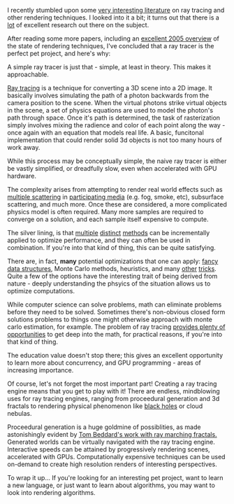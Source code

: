 I recently stumbled upon some [very interesting literature]() on ray tracing and other rendering techniques. I looked into it a bit; it turns out that there is a [lot](http://maverick.inria.fr/Publications/2005/CPPSS05/cerezo.pdf) of excellent research out there on the subject.

After reading some more papers, including an [excellent 2005 overview](http://maverick.inria.fr/Publications/2005/CPPSS05/cerezo.pdf) of the state of rendering techniques, I've concluded that a ray tracer is the perfect pet project, and here's why:

A simple ray tracer is just that - simple, at least in theory. This makes it approachable.

[Ray tracing](https://www.youtube.com/watch?v=KYekhnLHGms) is a technique for converting a 3D scene into a 2D image. It basically involves simulating the path of a photon backwards from the camera position to the scene. When the virtual photons strike virtual objects in the scene, a set of physics equations are used to model the photon's path through space. Once it's path is determined, the task of rasterization simply involves mixing the radience and color of each point along the way - once again with an equation that models real life. A basic, funcitonal implementation that could render solid 3d objects is not too many hours of work away.

While this process may be conceptually simple, the naive ray tracer is either be vastly simplified, or dreadfully slow, even when accelerated with GPU hardware.

The complexity arises from attempting to render real world effects such as [multiple scattering](https://en.wikipedia.org/wiki/Scattering#Single_and_multiple_scattering) in [participating media](http://www.cescg.org/CESCG-2000/SMaierhofer/node6.html) (e.g. fog, smoke, etc), subsurface scattering, and much more. Once these are considered, a more complicated physics model is often required. Many more samples are required to converge on a solution, and each sample itself expensive to compute.

The silver lining, is that [multiple](http://www.cs.dartmouth.edu/~wjarosz/publications/dissertation/chapter7.pdf) [distinct](https://graphics.stanford.edu/courses/cs348b-03/papers/veach-chapter9.pdf) [methods](http://www.cse.chalmers.se/edu/year/2011/course/TDA361_Computer_Graphics/grid.pdf) can be incrementally applied to optimize performance, and they can often be used in combination. If you're into that kind of thing, this can be quite satisfying.

There are, in fact, **many** potential optimizations that one can apply: [fancy data structures](https://en.wikipedia.org/wiki/Bounding_volume_hierarchy), Monte Carlo methods, heuristics, and many [other](http://iquilezles.org/www/articles/hwinterpolation/hwinterpolation.htm) [tricks](https://en.wikipedia.org/wiki/Volumetric_path_tracing). Quite a few of the options have the interesting trait of being derived from nature - deeply understanding the phsyics of the situation allows us to optimize computations.

While computer science can solve problems, math can eliminate problems before they need to be solved. Sometimes there's non-obvious closed form solutions problems to things one might otherwise approach with monte carlo estimation, for example. The problem of ray tracing [provides plenty of opportunities](https://inst.eecs.berkeley.edu/~cs294-13/fa09/lectures/scribe-lecture3.pdf) to get deep into the math, for practical reasons, if you're into that kind of thing.

The education value doesn't stop there; this gives an excellent opportunity to learn more about concurrency, and GPU programming - areas of increasing importance.

Of course, let's not forget the most important part! Creating a ray tracing engine means that you get to play with it! There are endless, mindblowing uses for ray tracing engines, ranging from proceedural generation and 3d fractals to rendering physical phenomenon like [black holes](http://rantonels.github.io/starless/) or cloud nebulas.

Proceedural generation is a huge goldmine of possiblities, as made astonishingly evident by [Tom Beddard's work with ray marching fractals.](http://sub.blue/fractal-lab) Generated worlds can be virtually navigated with the ray tracing engine. Interactive speeds can be attained by progressively rendering scenes, accelerated with GPUs. Computationally expensive techniques can be used on-demand to create high resolution renders of interesting perspectives.

To wrap it up... If you're looking for an interesting pet project, want to learn a new language, or just want to learn about algorithms, you may want to look into rendering algorithms.
